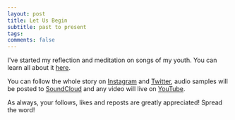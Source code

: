 ```yaml
---
layout: post
title: Let Us Begin
subtitle: past to present
tags:
comments: false
---
```


I've started my reflection and meditation on songs of my youth. You can learn all about it [here](/currentmeditation).

You can follow the whole story on [Instagram](https://www.instagram.com/shortcreekfolk) and [Twitter](https://twitter.com/shortcreekfolk), audio samples will be posted to [SoundCloud](https://soundcloud.com/shortcreekfolk) and any video will live on [YouTube](https://youtube.com/channel/UC9SF1h-1NzmbbXmLWbIDn0w).

As always, your follows, likes and reposts are greatly appreciated! Spread the word!
